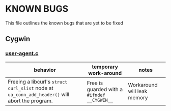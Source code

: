 # KNOWN BUGS

This file outlines the known bugs that are yet to be fixed

## Cygwin

### [user-agent.c](core/user-agent.c)

|                                 behavior                                                       |           temporary work-around             | notes |
| ---------------------------------------------------------------------------------------------- | ------------------------------------------- | ----- |
| Freeing a libcurl's `struct curl_slist` node at `ua_conn_add_header()` will abort the program. | Free is guarded with a `#ifndef __CYGWIN__` | Workaround will leak memory |
